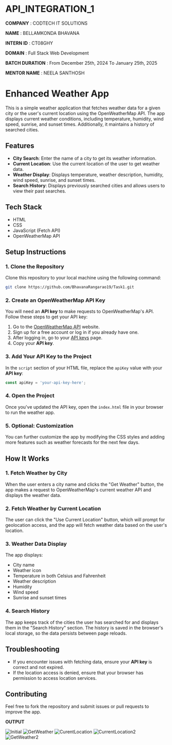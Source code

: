 # API_INTEGRATION_1

**COMPANY** : CODTECH IT SOLUTIONS

**NAME** : BELLAMKONDA BHAVANA

**INTERN ID** : CT08GHY

**DOMAIN** : Full Stack Web Development

**BATCH DURATION** : From December 25th, 2024 To January 25th, 2025

**MENTOR NAME** : NEELA SANTHOSH


# **Enhanced Weather App**

This is a simple weather application that fetches weather data for a given city or the user's current location using the OpenWeatherMap API. The app displays current weather conditions, including temperature, humidity, wind speed, sunrise, and sunset times. Additionally, it maintains a history of searched cities.

## **Features**
- **City Search**: Enter the name of a city to get its weather information.
- **Current Location**: Use the current location of the user to get weather data.
- **Weather Display**: Displays temperature, weather description, humidity, wind speed, sunrise, and sunset times.
- **Search History**: Displays previously searched cities and allows users to view their past searches.

## **Tech Stack**
- HTML
- CSS
- JavaScript (Fetch API)
- OpenWeatherMap API

## **Setup Instructions**

### **1. Clone the Repository**
Clone this repository to your local machine using the following command:
```bash
git clone https://github.com/BhavanaRangarao19/Task1.git
```

### **2. Create an OpenWeatherMap API Key**
You will need an **API key** to make requests to OpenWeatherMap's API. Follow these steps to get your API key:
1. Go to the [OpenWeatherMap API](https://openweathermap.org/api) website.
2. Sign up for a free account or log in if you already have one.
3. After logging in, go to your [API keys](https://home.openweathermap.org/api_keys) page.
4. Copy your **API key**.

### **3. Add Your API Key to the Project**
In the `script` section of your HTML file, replace the `apiKey` value with your **API key**:
```javascript
const apiKey = 'your-api-key-here';
```

### **4. Open the Project**
Once you've updated the API key, open the `index.html` file in your browser to run the weather app.

### **5. Optional: Customization**
You can further customize the app by modifying the CSS styles and adding more features such as weather forecasts for the next few days.

## **How It Works**

### **1. Fetch Weather by City**
When the user enters a city name and clicks the "Get Weather" button, the app makes a request to OpenWeatherMap's current weather API and displays the weather data.

### **2. Fetch Weather by Current Location**
The user can click the "Use Current Location" button, which will prompt for geolocation access, and the app will fetch weather data based on the user's location.

### **3. Weather Data Display**
The app displays:
- City name
- Weather icon
- Temperature in both Celsius and Fahrenheit
- Weather description
- Humidity
- Wind speed
- Sunrise and sunset times

### **4. Search History**
The app keeps track of the cities the user has searched for and displays them in the "Search History" section. The history is saved in the browser's local storage, so the data persists between page reloads.

## **Troubleshooting**
- If you encounter issues with fetching data, ensure your **API key** is correct and not expired.
- If the location access is denied, ensure that your browser has permission to access location services.

## **Contributing**
Feel free to fork the repository and submit issues or pull requests to improve the app.


**OUTPUT**

![Initial](https://github.com/user-attachments/assets/57230196-3222-45b2-ad7a-becfa01048bf)
![GetWeather](https://github.com/user-attachments/assets/ce2ffd88-5a28-4eaa-8a28-a7392530e86b)
![CurentLocation](https://github.com/user-attachments/assets/31a39084-f5f2-4cce-b99a-685619935df3)
![CurrentLocation2](https://github.com/user-attachments/assets/c9c2f135-5659-4221-b032-9597ddcf2675)
![GetWeather2](https://github.com/user-attachments/assets/d439719e-b182-4f49-b8bb-aad6b9dbdabf)

